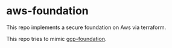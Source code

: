 # aws-foundation

This repo implements a secure foundation on Aws via terraform. 

This repo tries to mimic [gcp-foundation](https://github.com/rajesh-nitc/gcp-foundation). 